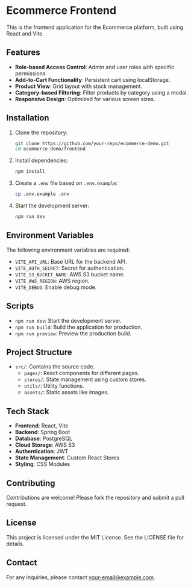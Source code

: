 # Ecommerce Frontend

This is the frontend application for the Ecommerce platform, built using React and Vite.

## Features

- **Role-based Access Control**: Admin and user roles with specific permissions.
- **Add-to-Cart Functionality**: Persistent cart using localStorage.
- **Product View**: Grid layout with stock management.
- **Category-based Filtering**: Filter products by category using a modal.
- **Responsive Design**: Optimized for various screen sizes.

## Installation

1. Clone the repository:
   ```bash
   git clone https://github.com/your-repo/ecommerce-demo.git
   cd ecommerce-demo/frontend
   ```

2. Install dependencies:
   ```bash
   npm install
   ```

3. Create a `.env` file based on `.env.example`:
   ```bash
   cp .env.example .env
   ```

4. Start the development server:
   ```bash
   npm run dev
   ```

## Environment Variables

The following environment variables are required:

- `VITE_API_URL`: Base URL for the backend API.
- `VITE_AUTH_SECRET`: Secret for authentication.
- `VITE_S3_BUCKET_NAME`: AWS S3 bucket name.
- `VITE_AWS_REGION`: AWS region.
- `VITE_DEBUG`: Enable debug mode.

## Scripts

- `npm run dev`: Start the development server.
- `npm run build`: Build the application for production.
- `npm run preview`: Preview the production build.

## Project Structure

- `src/`: Contains the source code.
  - `pages/`: React components for different pages.
  - `stores/`: State management using custom stores.
  - `utils/`: Utility functions.
  - `assets/`: Static assets like images.

## Tech Stack

- **Frontend**: React, Vite
- **Backend**: Spring Boot
- **Database**: PostgreSQL
- **Cloud Storage**: AWS S3
- **Authentication**: JWT
- **State Management**: Custom React Stores
- **Styling**: CSS Modules

## Contributing

Contributions are welcome! Please fork the repository and submit a pull request.

## License

This project is licensed under the MIT License. See the LICENSE file for details.

## Contact

For any inquiries, please contact [your-email@example.com](mailto:your-email@example.com).
